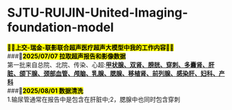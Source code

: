 # SJTU-RUIJIN-United-Imaging-foundation-model 
**<large><mark>🚀🚀上交-瑞金-联影联合超声医疗超声大模型中我的工作内容🚀🚀</mark></large>**
<br>###**🐒<mark>2025/07/07 拉取超声报告和影像数据</mark>**
<br>  第一批来自总院、北院、传染、心超:<ins><b>甲状腺、双肾、膀胱、穿刺、多囊肾、肝脏、颌下腺、颈部血管、颅脑、乳腺、腮腺、移植肾、前列腺、感染肝、妇科、产科</b></ins>
<br>###**🐒<mark>2025/08/01 数据清洗<mark>**
<br>1.输尿管通常在报告中是包含在肝脏中;2，腮腺中也同时包含穿刺
